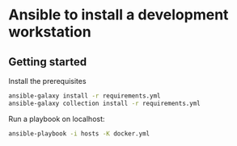 # Ansible to install a development workstation

## Getting started

Install the prerequisites
```bash
ansible-galaxy install -r requirements.yml
ansible-galaxy collection install -r requirements.yml
```

Run a playbook on localhost:
```bash
ansible-playbook -i hosts -K docker.yml
```